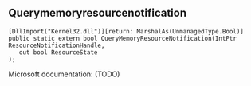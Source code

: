 ## Querymemoryresourcenotification

```
[DllImport("Kernel32.dll")][return: MarshalAs(UnmanagedType.Bool)]
public static extern bool QueryMemoryResourceNotification(IntPtr ResourceNotificationHandle,
   out bool ResourceState
);
```

Microsoft documentation: (TODO)
